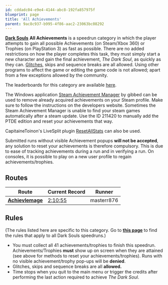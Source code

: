 ```yaml
---
id: cddadc04-e9e4-4144-abc8-192fa857975f
blueprint: page
title: 'All Achievements'
parent: 9ac8c937-b995-4f86-aac2-23063bc08292
---
```

[**Dark Souls**](/darksouls)    **All Achievements** is a speedrun category in which the player attempts to gain all possible Achievements (on Steam/Xbox 360) or Trophies (on PlayStation 3) as fast as possible. There are no added restrictions on how the player completes this task, they must simply start a new character and gain the final achievement, *The Dark Soul*, as quickly as they can. [Glitches](/glitches), skips and sequence breaks are all allowed. Using other programs to affect the game or editing the game code is not allowed; apart from a few exceptions allowed by the community.

The leaderboards for this category are available [here](https://www.speedrun.com/darksouls/all_achievements).

The Windows application [Steam Achievement Manager](https://github.com/gibbed/SteamAchievementManager) by gibbed can be used to remove already acquired achievements on your Steam profile. Make sure to follow the instructions on the developers website. Sometimes the Steam Achievement Manager is unable to find your steam games automatically after a steam update. Use the ID 211420 to manually add the PTDE edition and reset your achievements that way.

CapitaineToinon's LiveSplit plugin [ResetAllStats](https://github.com/CapitaineToinon/LiveSplit.ResetAllStats) can also be used.

Submitted runs without visible Achievement popups **will not be accepted**, any solution to reset your achievements is therefore compulsory. This is due to ease of tracking achievements during a run and in verifying a run. On consoles, it is possible to play on a new user profile to regain achievements/trophies.

## Routes

| Route | Current Record | Runner |
| --- | --- | --- |
| [**Achievlemage**](/darksouls/achievlemage) | [2:10:55](https://www.twitch.tv/videos/1729256087) | masterr876 |

## Rules

(The rules listed here are specific to this category. Go to [**this page**](/darksouls#rules) to find the rules that apply to all Dark Souls speedruns.)

- You must collect all 41 achievements/trophies to finish this speedrun. Achievements/Trophies **must** show up on screen when they are attained (see above for methods to reset your achievements/trophies). Runs with no visible achievement/trophy pop-ups will be **denied**.
- Glitches, skips and sequence breaks are all **allowed.**
- Time stops when you quit to the main menu or trigger the credits after performing the last action required to achieve *The Dark Soul*.
